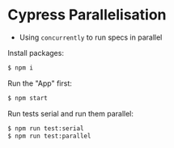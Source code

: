 # Cypress Parallelisation

- Using `concurrently` to run specs in parallel

Install packages:

```bash
$ npm i
```

Run the "App" first:

```bash
$ npm start
```

Run tests serial and run them parallel:

```bash
$ npm run test:serial
$ npm run test:parallel
```
